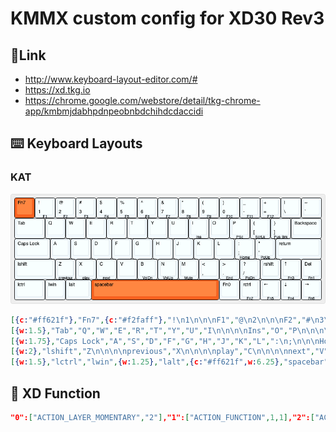 # KMMX custom config for XD30 Rev3
## 🔗Link
* http://www.keyboard-layout-editor.com/#
* https://xd.tkg.io
* https://chrome.google.com/webstore/detail/tkg-chrome-app/kmbmjdabhpdnpeobnbdchihdcdaccidi

## ⌨️ Keyboard Layouts 
### KAT
![KAT Layout](/img/KAT_Layout.png)
```json
[{c:"#ff621f"},"Fn7",{c:"#f2faff"},"!\n1\n\n\nF1","@\n2\n\n\nF2","#\n3\n\n\nF3","$\n4\n\n\nF4","%\n5\n\n\nF5","^\n6\n\n\nF6","&\n7\n\n\nF7","*\n8\n\n\nF8","(\n9\n\n\nF9",")\n0\n\n\nF10","_\n-\n\n\nF11","+\n=\n\n\nF12","|\n\\","~\n`"],
[{w:1.5},"Tab","Q","W","E","R","T","Y","U","I\n\n\n\nIns","O","P\n\n\n\nPSc","{\n[\n\n\nScrLk",{a:0},"}\n]\n\n\nPus\nBrk",{a:4,w:1.5},"Backspace"],
[{w:1.75},"Caps Lock","A","S","D","F","G","H","J","K","L",":\n;\n\n\nHome","\"\n'\n\n\nPgUp",{w:2.25},"return"],
[{w:2},"lshift","Z\n\n\n\nprevious","X\n\n\n\nplay","C\n\n\n\nnext","V","B\n\n\n\nVolDn","N\n\n\n\nVolUp","M\n\n\n\nMute","<\n,",">\n.\n\n\nEnd","?\n/\n\n\nPgDn","rshift","↑\n\n\n\nFn3","Del\n\n\n\nFn1"],
[{w:1.5},"lctrl","lwin",{w:1.25},"lalt",{c:"#ff621f",w:6.25},"spacebar",{c:"#f2faff"},"Fn0","rctrl\n\n\n\nFn2","←\n\n\n\nFn5","↓\n\n\n\nFn4","→\n\n\n\nFn6"]
```
## 🎲 XD Function
```json
"0":["ACTION_LAYER_MOMENTARY","2"],"1":["ACTION_FUNCTION",1,1],"2":["ACTION_FUNCTION",1,5],"3":["ACTION_FUNCTION",1,4],"4":["ACTION_FUNCTION",1,2],"5":["ACTION_FUNCTION",1,0],"6":["ACTION_LAYER_TAP_KEY","2","KC_BSPACE"],"7":["ACTION_LAYER_TOGGLE",1],"8":["ACTION_NO"]
```
